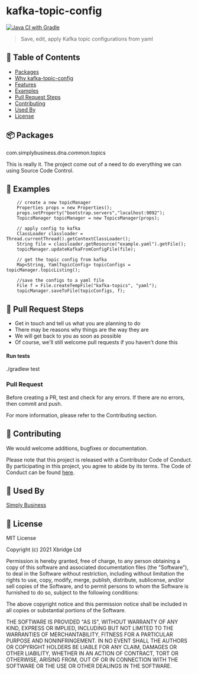 # kafka-topic-config
[![Java CI with Gradle](https://github.com/simplybusiness/kafka-topic-config/actions/workflows/gradle.yml/badge.svg)](https://github.com/simplybusiness/kafka-topic-config/actions/workflows/gradle.yml)

> Save, edit, apply Kafka topic configurations from yaml

## 🚩 Table of Contents

- [Packages](#-packages)
- [Why kafka-topic-config](#-why-kafka-topic-config)
- [Features](#-features)
- [Examples](#-examples)
- [Pull Request Steps](#-pull-request-steps)
- [Contributing](#-contributing)
- [Used By](#-used-by)
- [License](#-license)


## 📦 Packages

com.simplybusiness.dna.common.topics

This is really it. The project come out of a need to do everything we can using Source Code Control.

## 🐾 Examples

        // create a new topicManager
        Properties props = new Properties();
        props.setProperty("bootstrap.servers","localhost:9092");
        TopicsManager topicManager = new TopicsManager(props);

        // apply config to kafka
        ClassLoader classloader = Thread.currentThread().getContextClassLoader();
        String file = classloader.getResource("example.yaml").getFile();
        topicManager.updateKafkaFromConfigFile(file);

        // get the topic config from kafka
        Map<String, YamlTopicConfig> topicConfigs = topicManager.topicListing();

        //save the configs to a yaml file
        File f = File.createTempFile("kafka-topics", "yaml");
        topicManager.saveToFile(topicConfigs, f);



## 🔧 Pull Request Steps

- Get in touch and tell us what you are planning to do
- There may be reasons why things are the way they are
- We will get back to you as soon as possible
- Of course, we'll still welcome pull requests if you haven't done this

#### Run tests

./gradlew test

### Pull Request

Before creating a PR, test and check for any errors. If there are no errors, then commit and push.

For more information, please refer to the Contributing section.

## 💬 Contributing

We would welcome additions, bugfixes or documentation.

Please note that this project is released with a Contributor Code of Conduct. By participating in this project, you agree to abide by its terms. The Code of Conduct can be found [here](CODE_OF_CONDUCT.md).

## 🚀 Used By

[Simply Business](https://www.simplybusiness.co.uk/)

## 📜 License

MIT License

Copyright (c) 2021 Xbridge Ltd

Permission is hereby granted, free of charge, to any person obtaining a copy
of this software and associated documentation files (the "Software"), to deal
in the Software without restriction, including without limitation the rights
to use, copy, modify, merge, publish, distribute, sublicense, and/or sell
copies of the Software, and to permit persons to whom the Software is
furnished to do so, subject to the following conditions:

The above copyright notice and this permission notice shall be included in all
copies or substantial portions of the Software.

THE SOFTWARE IS PROVIDED "AS IS", WITHOUT WARRANTY OF ANY KIND, EXPRESS OR
IMPLIED, INCLUDING BUT NOT LIMITED TO THE WARRANTIES OF MERCHANTABILITY,
FITNESS FOR A PARTICULAR PURPOSE AND NONINFRINGEMENT. IN NO EVENT SHALL THE
AUTHORS OR COPYRIGHT HOLDERS BE LIABLE FOR ANY CLAIM, DAMAGES OR OTHER
LIABILITY, WHETHER IN AN ACTION OF CONTRACT, TORT OR OTHERWISE, ARISING FROM,
OUT OF OR IN CONNECTION WITH THE SOFTWARE OR THE USE OR OTHER DEALINGS IN THE
SOFTWARE.

